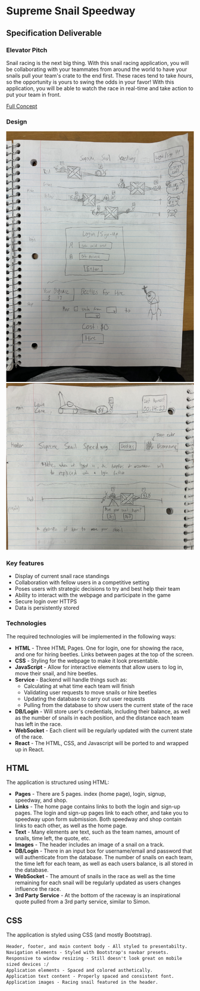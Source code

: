 # Supreme Snail Speedway

## Specification Deliverable

### Elevator Pitch

Snail racing is the next big thing. With this snail racing application, you will be collaborating with your teammates from around the world to have your snails pull your team's crate to the end first. These races tend to take *hours*, so the opportunity is yours to swing the odds in your favor! With this application, you will be able to watch the race in real-time and take action to put your team in front. 

[Full Concept](early-concept/idea.md)

### Design
![Mockup Pg. 1](early-concept/mock1.JPG)
![Mockup Pg. 2](early-concept/mock2.JPG)

### Key features
- Display of current snail race standings
- Collaboration with fellow users in a competitive setting
- Poses users with strategic decisions to try and best help their team
- Ability to interact with the webpage and participate in the game
- Secure login over HTTPS
- Data is persistently stored 

### Technologies

The required technologies will be implemented in the following ways:

- **HTML** - Three HTML Pages. One for login, one for showing the race, and one for hiring beetles. Links between pages at the top of the screen.
- **CSS** - Styling for the webpage to make it look presentable. 
- **JavaScript** - Allow for interactive elements that allow users to log in, move their snail, and hire beetles.
- **Service** - Backend will handle things such as:
  - Calculating at what time each team will finish
  - Validating user requests to move snails or hire beetles
  - Updating the database to carry out user requests
  - Pulling from the database to show users the current state of the race
- **DB/Login** - Will store user's credentials, including their balance, as well as the number of snails in each position, and the distance each team has left in the race.
- **WebSocket** - Each client will be regularly updated with the current state of the race.
- **React** - The HTML, CSS, and Javascript will be ported to and wrapped up in React.

## HTML
The application is structured using HTML:

  - **Pages** - There are 5 pages. index (home page), login, signup, speedway, and shop.
  - **Links** - The home page contains links to both the login and sign-up pages. The login and sign-up pages link to each other, and take you to speedway upon form submission. Both speedway and shop contain links to each other, as well as the home page.
  - **Text** - Many elements are text, such as the team names, amount of snails, time left, the quote, etc.
  - **Images** - The header includes an image of a snail on a track. 
  - **DB/Login** - There in an input box for username/email and password that will authenticate from the database. The number of snails on each team, the time left for each team, as well as each users balance, is all stored in the database.
  - **WebSocket** - The amount of snails in the race as well as the time remaining for each snail will be regularly updated as users changes influence the race.
  - **3rd Party Service** - At the bottom of the raceway is an inspirational quote pulled from a 3rd party service, similar to Simon.

## CSS
  The application is styled using CSS (and mostly Bootstrap).

    Header, footer, and main content body - All styled to presentabilty.
    Navigation elements - Styled with Bootstrap's navbar presets.
    Responsive to window resizing - Still doesn't look great on mobile sized devices :/
    Application elements - Spaced and colored asthetically.
    Application text content - Properly spaced and consistent font. 
    Application images - Racing snail featured in the header.


